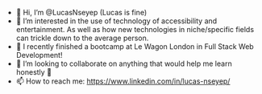 - 👋 Hi, I’m @LucasNseyep (Lucas is fine)
- 👀 I’m interested in the use of technology of accessibility and entertainment. As well as how new technologies in niche/specific fields can trickle down to the average person.
- 🌱 I recently finished a bootcamp at Le Wagon London in Full Stack Web Development!
- 💞️ I’m looking to collaborate on anything that would help me learn honestly 🤷
- 📫 How to reach me: https://www.linkedin.com/in/lucas-nseyep/
